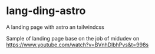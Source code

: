 # lang-ding-astro
A landing page with astro an tailwindcss

Sample of landing page base on the job of midudev on 
https://www.youtube.com/watch?v=BVnhDlbhPvs&t=998s


